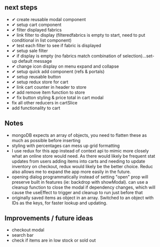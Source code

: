 ## next steps

- ✔ create reusable modal component
- ✔ setup cart component
- ✔ filter displayed fabrics
- ✔ link filter to display (filteredfabrics is empty to start, need to put conditional in list component)
- ✔ test each filter to see if fabric is displayed
- ✔ setup sale filter
- ✔ if display is empty (no fabrics match combination of selection)...set-up default message
- ✔ change icon display on menu expand and collapse
- ✔ setup quick add component (refs & portals)
- ✔ setup reusable button
- ✔ setup redux store for cart
- ✔ link cart counter in header to store
- ✔ add remove item function to store
- ✔ fix button styling & price total in cart modal
- fix all other reducers in cartSlice
- add functionality to cart

## Notes

- mongoDB expects an array of objects, you need to flatten these as much as possible before inserting
- styling with percentages can mess up grid formatting
- I use redux for this app instead of context api to mimic more closely what an online store would need. As there would likely be frequent stat updates from users adding items into carts and needing to update inventory on checkout, redux would likely be the better choice. Reduc also allows me to expand the app more easily in the future.
- opening dialog programmatically instead of setting "open" prop will preserve built in features (ie: backdrop with showModal). can use a cleanup function to close the modal if dependency changes, which will cause the useEffect to trigger and cleanup to run just before that
- originally saved items as object in an array. Switched to an object with IDs as the keys, for faster lookup and updating.

## Improvements / future ideas

- checkout modal
- search bar
- check if items are in low stock or sold out
